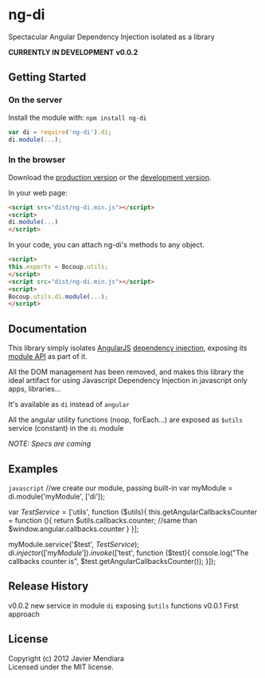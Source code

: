 # ng-di

Spectacular Angular Dependency Injection isolated as a library

**CURRENTLY IN DEVELOPMENT**
**v0.0.2**


## Getting Started
### On the server
Install the module with: `npm install ng-di`

```javascript
var di = require('ng-di').di;
di.module(...);
```

### In the browser
Download the [production version][min] or the [development version][max].

[min]: https://raw.github.com/jmendiara/ng-di/master/dist/ng-di.min.js
[max]: https://raw.github.com/jmendiara/ng-di/master/dist/ng-di.js

In your web page:

```html
<script src="dist/ng-di.min.js"></script>
<script>
di.module(...)
</script>
```

In your code, you can attach ng-di's methods to any object.

```html
<script>
this.exports = Bocoup.utils;
</script>
<script src="dist/ng-di.min.js"></script>
<script>
Bocoup.utils.di.module(...);
</script>
```

## Documentation
This library simply isolates [AngularJS](http://www.angularjs.org)
[dependency injection](http://docs.angularjs.org/guide/di), exposing its
[module API](http://docs.angularjs.org/guide/module) as part of it.

All the DOM management has been removed, and makes this library the ideal artifact for using
 Javascript Dependency Injection in javascript only apps, libraries...

It's available as `di` instead of `angular`

All the angular utility functions (noop, forEach...) are exposed as `$utils` service (constant) in the `di` module

_NOTE: Specs are coming_

## Examples
```javascript```
//we create our module, passing built-in
var myModule = di.module('myModule', ['di']);

var $TestService = ['$utils', function ($utils){
  this.getAngularCallbacksCounter = function (){
    return $utils.callbacks.counter;   //same than $window.angular.callbacks.counter
  }
}];

myModule.service('$test', $TestService);
di.injector(['myModule']).invoke(['$test', function ($test){
  console.log("The callbacks counter is", $test.getAngularCallbacksCounter());
}]);


## Release History
v0.0.2 new service in module `di` exposing `$utils` functions
v0.0.1 First approach


## License
Copyright (c) 2012 Javier Mendiara  
Licensed under the MIT license.
